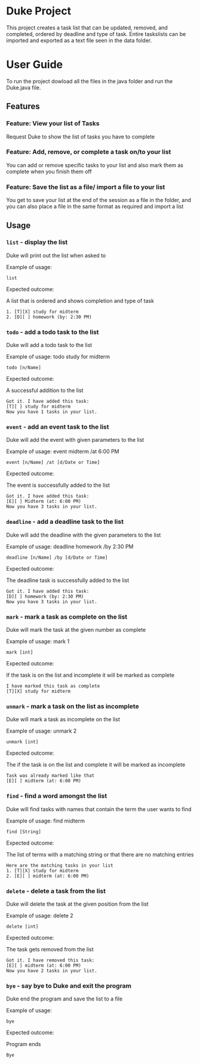 # Duke Project

This project creates a task list that can be updated, removed, and completed, ordered by deadline and type of task. Entire taskslists can be imported and exported as a text file seen in the data folder.

# User Guide

To run the project dowload all the files in the java folder and run the Duke.java file.

## Features 

### Feature: View your list of Tasks

Request Duke to show the list of tasks you have to complete

### Feature: Add, remove, or complete a task on/to your list

You can add or remove specific tasks to your list and also mark them as complete when you finish them off

### Feature: Save the list as a file/ import a file to your list

You get to save your list at the end of the session as a file in the folder, and you can also place a file in the same format as required and import a list

## Usage

### `list` - display the list

Duke will print out the list when asked to

Example of usage: 

`list`

Expected outcome:

A list that is ordered and shows completion and type of task

```
1. [T][X] study for midterm
2. [D][ ] homework (by: 2:30 PM)
```

### `todo` - add a todo task to the list

Duke will add a todo task to the list

Example of usage: todo study for midterm

`todo [n/Name]`

Expected outcome:

A successful addition to the list

```
Got it. I have added this task:
[T][ ] study for midterm
Now you have 1 tasks in your list.
```

### `event` - add an event task to the list

Duke will add the event with given parameters to the list

Example of usage: event midterm /at 6:00 PM

`event [n/Name] /at [d/Date or Time]`

Expected outcome:

The event is successfully added to the list

```
Got it. I have added this task: 
[E][ ] Midterm (at: 6:00 PM)
Now you have 3 tasks in your list.
```

### `deadline` - add a deadline task to the list

Duke will add the deadline with the given parameters to the list

Example of usage: deadline homework /by 2:30 PM

`deadline [n/Name] /by [d/Date or Time]`

Expected outcome:

The deadline task is successfully added to the list

```
Got it. I have added this task: 
[D][ ] homework (by: 2:30 PM)
Now you have 3 tasks in your list.
```

### `mark` - mark a task as complete on the list

Duke will mark the task at the given number as complete

Example of usage: mark 1

`mark [int]`

Expected outcome:

If the task is on the list and incomplete it will be marked as complete

```
I have marked this task as complete
[T][X] study for midterm
```

### `unmark` - mark a task on the list as incomplete

Duke will mark a task as incomplete on the list

Example of usage: unmark 2

`unmark [int]`

Expected outcome:

The if the task is on the list and complete it will be marked as incomplete

```
Task was already marked like that
[E][ ] midterm (at: 6:00 PM)
```

### `find` - find a word amongst the list

Duke will find tasks with names that contain the term the user wants to find

Example of usage: find midterm

`find [String]`

Expected outcome:

The list of terms with a matching string or that there are no matching entries

```
Here are the matching tasks in your list
1. [T][X] study for midterm
2. [E][ ] midterm (at: 6:00 PM)
```

### `delete` - delete a task from the list

Duke will delete the task at the given position from the list

Example of usage: delete 2

`delete [int]`

Expected outcome:

The task gets removed from the list

```
Got it. I have removed this task: 
[E][ ] midterm (at: 6:00 PM)
Now you have 2 tasks in your list.
```

### `bye` - say bye to Duke and exit the program

Duke end the program and save the list to a file

Example of usage: 

`bye`

Expected outcome:

Program ends

```
Bye
```
